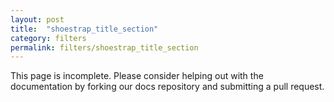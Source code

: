 ```yaml
---
layout: post
title:  "shoestrap_title_section"
category: filters
permalink: filters/shoestrap_title_section
---
```


This page is incomplete. Please consider helping out with the documentation by forking our docs repository and submitting a pull request.